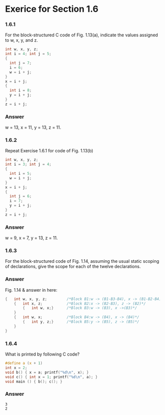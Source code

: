# Exerice for Section 1.6

### 1.6.1

For the block-structured C code of Fig. 1.13(a), indicate the values assigned to w, x, y, and z.

```c
int w, x, y, z;
int i = 4; int j = 5;
{
  int j = 7;
  i = 6;
  w = i + j;
}
x = i + j;
{
  int i = 8;
  y = i + j;
}
z = i + j;
```

### Answer

w = 13, x = 11, y = 13, z = 11.

### 1.6.2

Repeat Exercise 1.6.1 for code of Fig. 1.13(b)

```c
int w, x, y, z;
int i = 3; int j = 4;
{
  int i = 5;
  w = i + j;
}
x = i + j;
{
  int j = 6;
  i = 7;
  y = i + j;
}
z = i + j;
```

### Answer

w = 9, x = 7, y = 13, z = 11.

### 1.6.3

For the block-structured code of Fig. 1.14, assuming the usual static scoping of declarations, give the scope for each of the twelve declarations.


### Answer

Fig. 1.14 & answer in here:

```c
{   int w, x, y, z;         /*Block B1:w -> (B1-B3-B4), x -> (B1-B2-B4), y -> (B1-B5), z -> (B1-B2-B5)*/
    {   int x, z;           /*Block B2:x -> (B2-B3), z -> (B2)*/   
        {   int w, x;}      /*Block B3:w -> (B3), x ->(B3)*/
    }
    {   int w, x;           /*Block B4:w -> (B4), x -> (B4)*/
        {   int y, z;}      /*Block B5:y -> (B5), z -> (B5)*/
    }
}
```

### 1.6.4

What is printed by following C code?

```c
#define a (x + 1)
int x = 2;
void b() { x = a; printf("%d\n", x); }
void c() { int x = 1; printf("%d\n", a); }
void main () { b(); c(); }
```

### Answer

```
3
2
```
